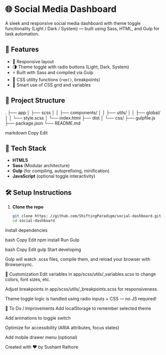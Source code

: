 # 🌐 Social Media Dashboard

A sleek and responsive social media dashboard with theme toggle functionality (Light / Dark / System) — built using Sass, HTML, and Gulp for task automation.

## 🚀 Features

- 📱 Responsive layout
- 🌗 Theme toggle with radio buttons (Light, Dark, System)
- ⚡ Built with Sass and compiled via Gulp
- 🎯 CSS utility functions (`rem()`, breakpoints)
- 🧠 Smart use of CSS grid and variables

## 📁 Project Structure

.
├── app
│ ├── scss
│ │ ├── components/
│ │ ├── utils/
│ │ ├── global/
│ │ └── style.scss
│ └── index.html
├── dist
│ └── css/
├── gulpfile.js
├── package.json
└── README.md

markdown
Copy
Edit

## 🔧 Tech Stack

- **HTML5**
- **Sass** (Modular architecture)
- **Gulp** (for compiling, autoprefixing, minification)
- **JavaScript** (optional toggle interactivity)

## 🛠 Setup Instructions

1. **Clone the repo**
   ```bash
   git clone https: //github.com/ShiftingParadigm/social-dashboard.git
   cd social-dashboard
Install dependencies

bash
Copy
Edit
npm install
Run Gulp

bash
Copy
Edit
gulp
Start developing

Gulp will watch .scss files, compile them, and reload your browser with Browsersync.

🎨 Customization
Edit variables in app/scss/utils/_variables.scss to change colors, font sizes, etc.

Adjust breakpoints in app/scss/utils/_breakpoints.scss for responsiveness.

Theme toggle logic is handled using radio inputs + CSS — no JS required!

🧪 To Do / Improvements
Add localStorage to remember selected theme

Add animations to toggle switch

Optimize for accessibility (ARIA attributes, focus states)

Add mobile drawer menu (optional)

Created with ❤️ by Sushant Rathore
